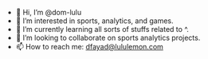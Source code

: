 - 👋 Hi, I’m @dom-lulu
- 👀 I’m interested in sports, analytics, and games.
- 🌱 I’m currently learning all sorts of stuffs related to ^.
- 💞️ I’m looking to collaborate on sports analytics projects.
- 📫 How to reach me: dfayad@lululemon.com

<!---
dom-lulu/dom-lulu is a ✨ special ✨ repository because its `README.md` (this file) appears on your GitHub profile.
You can click the Preview link to take a look at your changes.
--->
